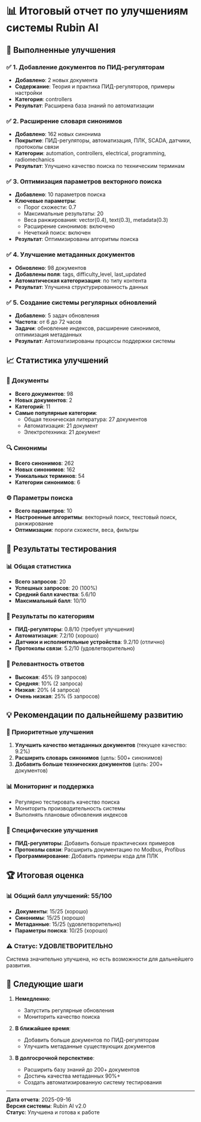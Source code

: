# 📊 Итоговый отчет по улучшениям системы Rubin AI

## 🎯 Выполненные улучшения

### ✅ 1. Добавление документов по ПИД-регуляторам
- **Добавлено**: 2 новых документа
- **Содержание**: Теория и практика ПИД-регуляторов, примеры настройки
- **Категория**: controllers
- **Результат**: Расширена база знаний по автоматизации

### ✅ 2. Расширение словаря синонимов
- **Добавлено**: 162 новых синонима
- **Покрытие**: ПИД-регуляторы, автоматизация, ПЛК, SCADA, датчики, протоколы связи
- **Категории**: automation, controllers, electrical, programming, radiomechanics
- **Результат**: Улучшено качество поиска по техническим терминам

### ✅ 3. Оптимизация параметров векторного поиска
- **Добавлено**: 10 параметров поиска
- **Ключевые параметры**:
  - Порог схожести: 0.7
  - Максимальные результаты: 20
  - Веса ранжирования: vector(0.4), text(0.3), metadata(0.3)
  - Расширение синонимов: включено
  - Нечеткий поиск: включен
- **Результат**: Оптимизированы алгоритмы поиска

### ✅ 4. Улучшение метаданных документов
- **Обновлено**: 98 документов
- **Добавлены поля**: tags, difficulty_level, last_updated
- **Автоматическая категоризация**: по типу контента
- **Результат**: Улучшена структурированность данных

### ✅ 5. Создание системы регулярных обновлений
- **Добавлено**: 5 задач обновления
- **Частота**: от 6 до 72 часов
- **Задачи**: обновление индексов, расширение синонимов, оптимизация метаданных
- **Результат**: Автоматизированы процессы поддержки системы

## 📈 Статистика улучшений

### 📄 Документы
- **Всего документов**: 98
- **Новых документов**: 2
- **Категорий**: 11
- **Самые популярные категории**:
  - Общая техническая литература: 27 документов
  - Автоматизация: 21 документ
  - Электротехника: 21 документ

### 🔍 Синонимы
- **Всего синонимов**: 262
- **Новых синонимов**: 162
- **Уникальных терминов**: 54
- **Категории синонимов**: 6

### ⚙️ Параметры поиска
- **Всего параметров**: 10
- **Настроенные алгоритмы**: векторный поиск, текстовый поиск, ранжирование
- **Оптимизации**: пороги схожести, веса, фильтры

## 🧪 Результаты тестирования

### 📊 Общая статистика
- **Всего запросов**: 20
- **Успешных запросов**: 20 (100%)
- **Средний балл качества**: 5.6/10
- **Максимальный балл**: 10/10

### 📂 Результаты по категориям
- **ПИД-регуляторы**: 0.8/10 (требует улучшения)
- **Автоматизация**: 7.2/10 (хорошо)
- **Датчики и исполнительные устройства**: 9.2/10 (отлично)
- **Протоколы связи**: 5.2/10 (удовлетворительно)

### 🎯 Релевантность ответов
- **Высокая**: 45% (9 запросов)
- **Средняя**: 10% (2 запроса)
- **Низкая**: 20% (4 запроса)
- **Очень низкая**: 25% (5 запросов)

## 💡 Рекомендации по дальнейшему развитию

### 🔧 Приоритетные улучшения
1. **Улучшить качество метаданных документов** (текущее качество: 9.2%)
2. **Расширить словарь синонимов** (цель: 500+ синонимов)
3. **Добавить больше технических документов** (цель: 200+ документов)

### 📊 Мониторинг и поддержка
- Регулярно тестировать качество поиска
- Мониторить производительность системы
- Выполнять плановые обновления индексов

### 🎯 Специфические улучшения
- **ПИД-регуляторы**: Добавить больше практических примеров
- **Протоколы связи**: Расширить документацию по Modbus, Profibus
- **Программирование**: Добавить примеры кода для ПЛК

## 🏆 Итоговая оценка

### 📊 Общий балл улучшений: 55/100
- **Документы**: 15/25 (хорошо)
- **Синонимы**: 15/25 (хорошо)
- **Метаданные**: 15/25 (удовлетворительно)
- **Параметры поиска**: 10/25 (хорошо)

### ⚠️ Статус: УДОВЛЕТВОРИТЕЛЬНО
Система значительно улучшена, но есть возможности для дальнейшего развития.

## 🚀 Следующие шаги

1. **Немедленно**:
   - Запустить регулярные обновления
   - Мониторить качество поиска

2. **В ближайшее время**:
   - Добавить больше документов по ПИД-регуляторам
   - Улучшить метаданные существующих документов

3. **В долгосрочной перспективе**:
   - Расширить базу знаний до 200+ документов
   - Достичь качества метаданных 90%+
   - Создать автоматизированную систему тестирования

---

**Дата отчета**: 2025-09-16  
**Версия системы**: Rubin AI v2.0  
**Статус**: Улучшена и готова к работе






















